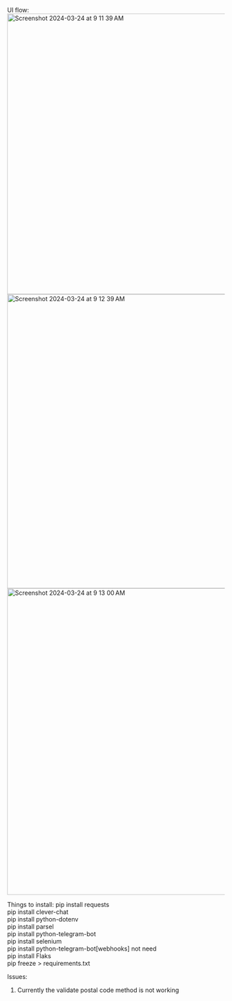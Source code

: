 UI flow:
<img width="650" alt="Screenshot 2024-03-24 at 9 11 39 AM" src="https://github.com/13chien/telebot/assets/67942357/1e4039b1-ad43-4536-9faa-29c23a290229">
<img width="681" alt="Screenshot 2024-03-24 at 9 12 39 AM" src="https://github.com/13chien/telebot/assets/67942357/b66ec395-714b-4fbd-b18f-d26c90e29369">
<img width="710" alt="Screenshot 2024-03-24 at 9 13 00 AM" src="https://github.com/13chien/telebot/assets/67942357/235520c5-a74c-4ca2-bb52-a35fe79a639f">


Things to install:
pip install requests\
pip install clever-chat\
pip install python-dotenv\
pip install parsel\
pip install python-telegram-bot\
pip install selenium\
pip install python-telegram-bot[webhooks] not need \
pip install Flaks\
pip freeze > requirements.txt

Issues:
1. Currently the validate postal code method is not working

   
